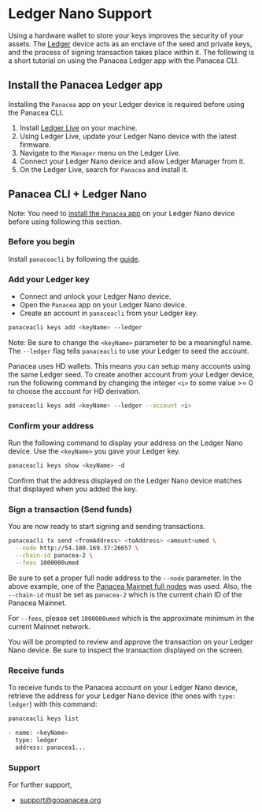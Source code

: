# Ledger Nano Support

Using a hardware wallet to store your keys improves the security of your assets. 
The [Ledger](https://www.ledger.com/) device acts as an enclave of the seed and private keys,
and the process of signing transaction takes place within it.
The following is a short tutorial on using the Panacea Ledger app with the Panacea CLI.


## Install the Panacea Ledger app

Installing the `Panacea` app on your Ledger device is required before using the Panacea CLI.

1. Install [Ledger Live](https://www.ledger.com/ledger-live/) on your machine.
2. Using Ledger Live, update your Ledger Nano device with the latest firmware.
3. Navigate to the `Manager` menu on the Ledger Live.
4. Connect your Ledger Nano device and allow Ledger Manager from it.
5. On the Ledger Live, search for `Panacea` and install it.


## Panacea CLI + Ledger Nano

Note: You need to [install the `Panacea` app](#install-the-panacea-ledger-app) on your Ledger Nano device before using following this section.

### Before you begin

Install `panaceacli` by following the [guide](installation.md).

### Add your Ledger key

- Connect and unlock your Ledger Nano device.
- Open the `Panacea` app on your Ledger Nano device.
- Create an account in `panaceacli` from your Ledger key.

```bash
panaceacli keys add <keyName> --ledger
```
Note: Be sure to change the `<keyName>` parameter to be a meaningful name. The `--ledger` flag tells `panaceacli` to use your Ledger to seed the account.

Panacea uses HD wallets. This means you can setup many accounts using the same Ledger seed.
To create another account from your Ledger device, run the following command by changing the integer `<i>`
to some value >= 0 to choose the account for HD derivation.
```bash
panaceacli keys add <keyName> --ledger --account <i>
```

### Confirm your address

Run the following command to display your address on the Ledger Nano device. Use the `<keyName>` you gave your Ledger key.
```bash
panaceacli keys show <keyName> -d
```

Confirm that the address displayed on the Ledger Nano device matches that displayed when you added the key.

### Sign a transaction (Send funds)

You are now ready to start signing and sending transactions.
```bash
panaceacli tx send <fromAddress> <toAddress> <amount>umed \
  --node http://54.180.169.37:26657 \
  --chain-id panacea-2 \
  --fees 1000000umed
```
Be sure to set a proper full node address to the `--node` parameter. In the above example, one of the [Panacea Mainnet full nodes](https://github.com/medibloc/panacea-launch) was used.
Also, the `--chain-id` must be set as `panacea-2` which is the current chain ID of the Panacea Mainnet.

For `--fees`, please set `1000000umed` which is the approximate minimum in the current Mainnet network.

You will be prompted to review and approve the transaction on your Ledger Nano device.
Be sure to inspect the transaction displayed on the screen.

### Receive funds

To receive funds to the Panacea account on your Ledger Nano device,
retrieve the address for your Ledger Nano device (the ones with `type: ledger`) with this command:
```bash
panaceacli keys list

- name: <keyName>
  type: ledger
  address: panacea1...
```

### Support

For further support,
- support@gopanacea.org
